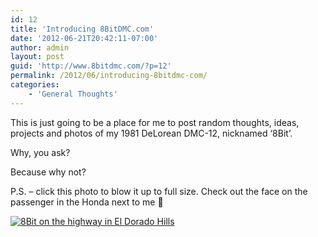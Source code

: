 ```yaml
---
id: 12
title: 'Introducing 8BitDMC.com'
date: '2012-06-21T20:42:11-07:00'
author: admin
layout: post
guid: 'http://www.8bitdmc.com/?p=12'
permalink: /2012/06/introducing-8bitdmc-com/
categories:
    - 'General Thoughts'
---
```


This is just going to be a place for me to post random thoughts, ideas, projects and photos of my 1981 DeLorean DMC-12, nicknamed ‘8Bit’.

Why, you ask?

Because why not?

P.S. – click this photo to blow it up to full size. Check out the face on the passenger in the Honda next to me 🙂

[![](_site/8bitdmc/assets/images/2012/06/IMG_0172-300x225.jpg "8Bit on the highway in El Dorado Hills")](_site/8bitdmc/assets/images/2012/06/IMG_0172.jpg)